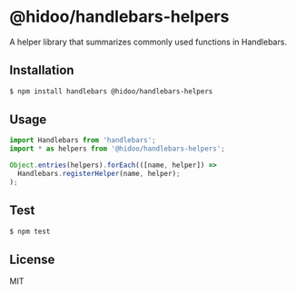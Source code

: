 # @hidoo/handlebars-helpers

A helper library that summarizes commonly used functions in Handlebars.

## Installation

```sh
$ npm install handlebars @hidoo/handlebars-helpers
```

## Usage

```js
import Handlebars from 'handlebars';
import * as helpers from '@hidoo/handlebars-helpers';

Object.entries(helpers).forEach(([name, helper]) =>
  Handlebars.registerHelper(name, helper);
);
```

## Test

```sh
$ npm test
```

## License

MIT
